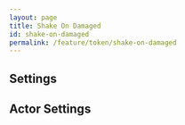 ```yaml
---
layout: page
title: Shake On Damaged
id: shake-on-damaged
permalink: /feature/token/shake-on-damaged
---
```


## Settings

## Actor Settings
